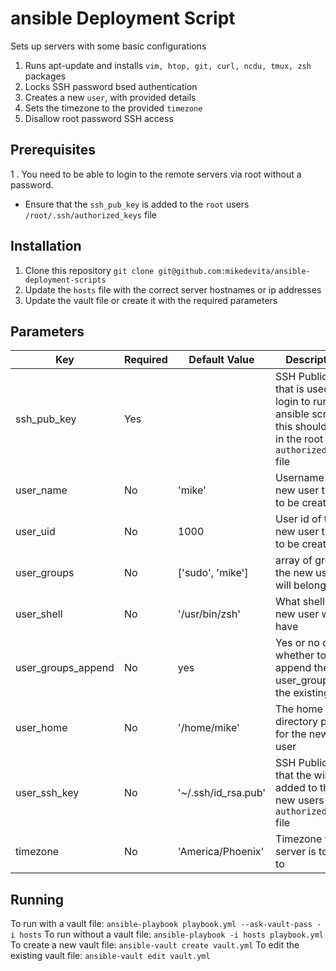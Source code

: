 # ansible Deployment Script
Sets up servers with some basic configurations

1. Runs apt-update and installs `vim, htop, git, curl, ncdu, tmux, zsh` packages
1. Locks SSH password bsed authentication
1. Creates a new `user`, with provided details
1. Sets the timezone to the provided `timezone`
1. Disallow root password SSH access

## Prerequisites
1 . You need to be able to login to the remote servers via root without a password.

* Ensure that the `ssh_pub_key` is added to the `root` users `/root/.ssh/authorized_keys` file

## Installation

1. Clone this repository `git clone git@github.com:mikedevita/ansible-deployment-scripts`
2. Update the `hosts` file with the correct server hostnames or ip addresses
3. Update the vault file or create it with the required parameters

## Parameters

| Key | Required | Default Value | Description |
|---|---|---|--|
| ssh_pub_key | Yes |  | SSH Public Key that is used to login to run the ansible scripts, this should be in the root users `authorized_keys` file
| user_name | No | 'mike' | Username of new user thats to be created |
| user_uid | No | 1000 | User id of the new user thats to be created | 
| user_groups | No | ['sudo', 'mike'] | array of groups the new user will belong to
| user_shell | No | '/usr/bin/zsh' | What shell the new user will have
| user_groups_append | No | yes | Yes or no on whether to append the user_groups to the existing
| user_home | No | '/home/mike' | The home directory path for the new user
| user_ssh_key | No | '~/.ssh/id_rsa.pub' | SSH Public key that the will be added to the new users `authorized_keys` file
| timezone | No | 'America/Phoenix' | Timezone the server is to set to


## Running
To run with a vault file: `ansible-playbook playbook.yml --ask-vault-pass -i hosts`
To run without a vault file: `ansible-playbook -i hosts playbook.yml`
To create a new vault file: `ansible-vault create vault.yml`
To edit the existing vault file: `ansible-vault edit vault.yml`